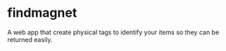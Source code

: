 # findmagnet
A web app that create physical tags to identify your items so they can be returned easily.
